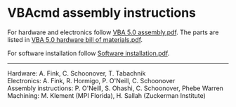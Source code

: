 # VBAcmd assembly instructions

For hardware and electronics follow [VBA 5.0 assembly.pdf](https://github.com/goatsofnaxos/VBAcmd/blob/master/Assembly/VBA%205.0%20assembly.pdf). The parts are listed in [VBA 5.0 hardware bill of materials.pdf](https://github.com/goatsofnaxos/VBAcmd/blob/master/Assembly/VBA%205.0%20hardware%20bill%20of%20materials.pdf).

For software installation follow [Software installation.pdf](https://github.com/goatsofnaxos/VBAcmd/blob/master/Assembly/Software%20installation.pdf).

---

Hardware: A. Fink, C. Schoonover, T. Tabachnik<br/>
Electronics: A. Fink, R. Hormigo, P. O'Neill, C. Schoonover<br/>
Assembly instructions: P. O'Neill, S. Ohashi, C. Schoonover, Phebe Warren<br/>
Machining: M. Klement (MPI Florida), H. Sallah (Zuckerman Institute)